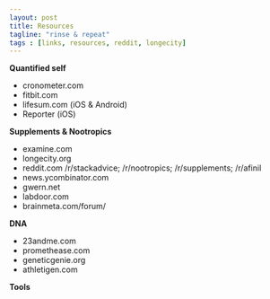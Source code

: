 ```yaml
---
layout: post
title: Resources
tagline: "rinse & repeat"
tags : [links, resources, reddit, longecity]
---
```


**Quantified self**

* cronometer.com
* fitbit.com
* lifesum.com (iOS & Android)
* Reporter (iOS)

**Supplements & Nootropics**

* examine.com
* longecity.org
* reddit.com /r/stackadvice; /r/nootropics; /r/supplements; /r/afinil
* news.ycombinator.com
* gwern.net
* labdoor.com
* brainmeta.com/forum/

**DNA**

* 23andme.com
* promethease.com
* geneticgenie.org
* athletigen.com

**Tools**

